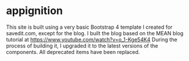# appignition

This site is built using a very basic Bootstrap 4 template I created for savedit.com, except for the blog.
I built the blog based on the MEAN blog tutorial at https://www.youtube.com/watch?v=o_1-Kge54K4
During the process of building it, I upgraded it to the latest versions of the components. 
All deprecated items have been replaced.
